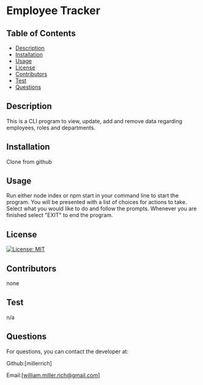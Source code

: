 # Employee Tracker




## Table of Contents
* [Description](#description)
* [Installation](#installation)
* [Usage](#usage)
* [License](#license)
* [Contributors](#contributors)
* [Test](#test)
* [Questions](#questions)

## Description
This is a CLI program to view, update, add and remove data regarding employees, roles and departments.

## Installation 
Clone from github

## Usage 
Run either node index or npm start in your command line to start the program. You will be presented with a list of choices for actions to take. Select what you would like to do and follow the prompts. Whenever you are finished select "EXIT" to end the program.

## License
[![License: MIT](https://img.shields.io/badge/License-MIT-yellow.svg)](https://opensource.org/licenses/MIT)

## Contributors
none

## Test
n/a

## Questions
For questions, you can contact the developer at:

Github:[millerrich]

Email:[william.miller.rich@gmail.com]